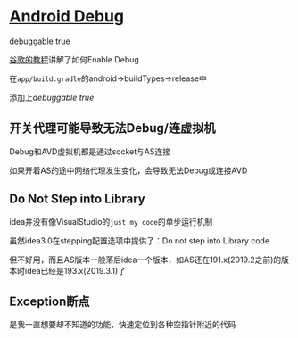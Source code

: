 # [Android Debug](/2019/12_2/android_debug.md)

<i class="fa fa-hashtag mytitle"></i>
debuggable true

[谷歌的教程](https://developer.android.com/studio/debug)讲解了如何Enable Debug

在`app/build.gradle`的android->buildTypes->release中

添加上<var class="mark">debuggable true</var>

## 开关代理可能导致无法Debug/连虚拟机

Debug和AVD虚拟机都是通过socket与AS连接

如果开着AS的途中网络代理发生变化，会导致无法Debug或连接AVD

## Do Not Step into Library

idea并没有像VisualStudio的`just my code`的单步运行机制

虽然idea3.0在stepping配置选项中提供了：Do not step into Library code

但不好用，而且AS版本一般落后idea一个版本，如AS还在191.x(2019.2之前)的版本时idea已经是193.x(2019.3.1)了

## Exception断点

是我一直想要却不知道的功能，快速定位到各种空指针附近的代码  
